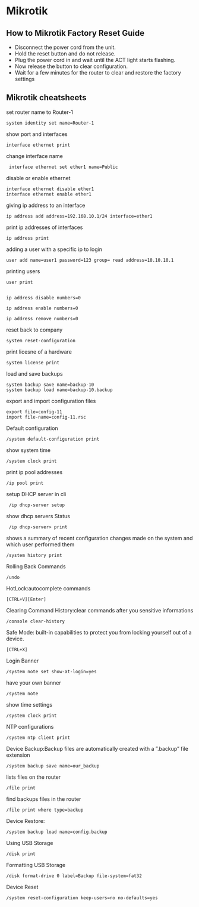 # Mikrotik 


## How to Mikrotik Factory Reset Guide
<ul>
<li>Disconnect the power cord from the unit.</li> 
<li>Hold the reset button and do not release.</li> 
<li>Plug the power cord in and wait until the ACT light starts flashing.</li> 
<li>Now release the button to clear configuration.</li> 
<li>Wait for a few minutes for the router to clear and restore the factory settings</li> 
</ul>







## Mikrotik cheatsheets


set router name to Router-1

    system identity set name=Router-1




show port and interfaces

    interface ethernet print



change interface name

     interface ethernet set ether1 name=Public




disable or enable ethernet 

    interface ethernet disable ether1
    interface ethernet enable ether1


giving ip address to an interface

    ip address add address=192.168.10.1/24 interface=ether1

    
print ip addresses of interfaces
    
    ip address print


adding a user with a specific ip to login

    user add name=user1 password=123 group= read address=10.10.10.1

printing users

    user print


    ip address disable numbers=0

    ip address enable numbers=0

    ip address remove numbers=0

   

reset back to company

    system reset-configuration


print licesne of a hardware

    system license print


load and save backups

    system backup save name=backup-10
    system backup load name=backup-10.backup



export and import configuration files

    export file=config-11
    import file-name=config-11.rsc



Default configuration

    /system default-configuration print



show system time

    /system clock print




print ip pool addresses

    /ip pool print



setup DHCP server in cli

     /ip dhcp-server setup



show dhcp servers Status

     /ip dhcp-server> print




shows a summary of recent configuration changes made on the system and which user performed them

    /system history print



Rolling Back Commands

    /undo


HotLock:autocomplete commands

    [CTRL+V][Enter]




Clearing Command History:clear commands after you sensitive informations

    /console clear-history



Safe Mode: built-in capabilities to protect you from locking yourself out of a device.

    [CTRL+X]


Login Banner

    /system note set show-at-login=yes


have your own banner

    /system note


show time settings

    /system clock print

NTP configurations

    /system ntp client print


Device Backup:Backup files are automatically created with a ”.backup” file extension


    /system backup save name=our_backup


lists files on the router

    /file print


find backups files in the router

    /file print where type=backup


Device Restore:

    /system backup load name=config.backup



Using USB Storage

    /disk print


Formatting USB Storage

    /disk format-drive 0 label=Backup file-system=fat32


Device Reset

    /system reset-configuration keep-users=no no-defaults=yes